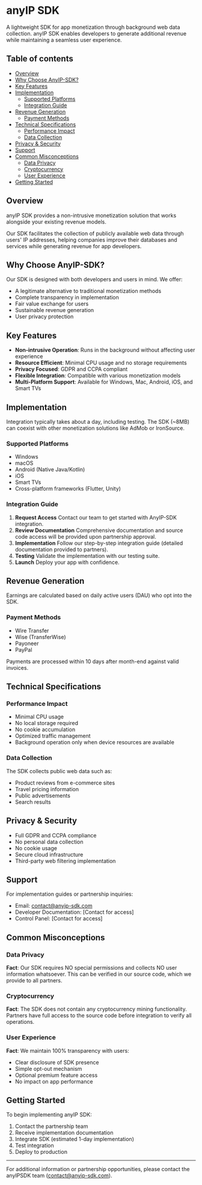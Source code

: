 # anyIP SDK

A lightweight SDK for app monetization through background web data collection. anyIP SDK enables developers to generate additional revenue while maintaining a seamless user experience.

## Table of contents

- [Overview](#overview)
- [Why Choose AnyIP-SDK?](#why-choose-anyip-sdk)
- [Key Features](#key-features)
- [Implementation](#implementation)
  - [Supported Platforms](#supported-platforms)
  - [Integration Guide](#integration-guide)
- [Revenue Generation](#revenue-generation)
  - [Payment Methods](#payment-methods)
- [Technical Specifications](#technical-specifications)
  - [Performance Impact](#performance-impact)
  - [Data Collection](#data-collection)
- [Privacy & Security](#privacy--security)
- [Support](#support)
- [Common Misconceptions](#common-misconceptions)
  - [Data Privacy](#data-privacy)
  - [Cryptocurrency](#cryptocurrency)
  - [User Experience](#user-experience)
- [Getting Started](#getting-started)

## Overview

anyIP SDK provides a non-intrusive monetization solution that works alongside your existing revenue models.

Our SDK facilitates the collection of publicly available web data through users' IP addresses, helping companies improve their databases and services while generating revenue for app developers.

## Why Choose AnyIP-SDK?
Our SDK is designed with both developers and users in mind. We offer:
- A legitimate alternative to traditional monetization methods
- Complete transparency in implementation
- Fair value exchange for users
- Sustainable revenue generation
- User privacy protection

## Key Features
- **Non-intrusive Operation**: Runs in the background without affecting user experience
- **Resource Efficient**: Minimal CPU usage and no storage requirements
- **Privacy Focused**: GDPR and CCPA compliant
- **Flexible Integration**: Compatible with various monetization models
- **Multi-Platform Support**: Available for Windows, Mac, Android, iOS, and Smart TVs

## Implementation
Integration typically takes about a day, including testing. The SDK (~8MB) can coexist with other monetization solutions like AdMob or IronSource.

### Supported Platforms
- Windows
- macOS
- Android (Native Java/Kotlin)
- iOS
- Smart TVs
- Cross-platform frameworks (Flutter, Unity)

### Integration Guide
1. **Request Access**
   Contact our team to get started with AnyIP-SDK integration.
2. **Review Documentation**
   Comprehensive documentation and source code access will be provided upon partnership approval.
3. **Implementation**
   Follow our step-by-step integration guide (detailed documentation provided to partners).
4. **Testing**
   Validate the implementation with our testing suite.
5. **Launch**
   Deploy your app with confidence.

## Revenue Generation
Earnings are calculated based on daily active users (DAU) who opt into the SDK.

### Payment Methods
- Wire Transfer
- Wise (TransferWise)
- Payoneer
- PayPal

Payments are processed within 10 days after month-end against valid invoices.

## Technical Specifications

### Performance Impact
- Minimal CPU usage
- No local storage required
- No cookie accumulation
- Optimized traffic management
- Background operation only when device resources are available

### Data Collection
The SDK collects public web data such as:
- Product reviews from e-commerce sites
- Travel pricing information
- Public advertisements
- Search results

## Privacy & Security
- Full GDPR and CCPA compliance
- No personal data collection
- No cookie usage
- Secure cloud infrastructure
- Third-party web filtering implementation

## Support
For implementation guides or partnership inquiries:
- Email: contact@anyip-sdk.com
- Developer Documentation: [Contact for access]
- Control Panel: [Contact for access]

## Common Misconceptions

### Data Privacy
**Fact**: Our SDK requires NO special permissions and collects NO user information whatsoever. This can be verified in our source code, which we provide to all partners.

### Cryptocurrency
**Fact**: The SDK does not contain any cryptocurrency mining functionality. Partners have full access to the source code before integration to verify all operations.

### User Experience
**Fact**: We maintain 100% transparency with users:
- Clear disclosure of SDK presence
- Simple opt-out mechanism
- Optional premium feature access
- No impact on app performance

## Getting Started
To begin implementing anyIP SDK:

1. Contact the partnership team
2. Receive implementation documentation
3. Integrate SDK (estimated 1-day implementation)
4. Test integration
5. Deploy to production

---

For additional information or partnership opportunities, please contact the anyIPSDK team (contact@anyip-sdk.com).
